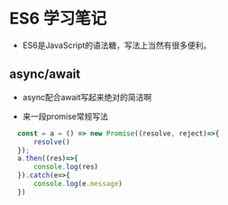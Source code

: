 # ES6 学习笔记

* ES6是JavaScript的语法糖，写法上当然有很多便利。

## async/await

* async配合await写起来绝对的简洁啊

- 来一段promise常规写法

```js
  const = a = () => new Promise((resolve, reject)=>{
      resolve()
  });
  a.then((res)=>{
      console.log(res)
  }).catch(e=>{
      console.log(e.message)
  })
    
```